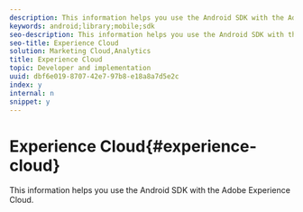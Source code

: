```yaml
---
description: This information helps you use the Android SDK with the Adobe Experience Cloud.
keywords: android;library;mobile;sdk
seo-description: This information helps you use the Android SDK with the Adobe Experience Cloud.
seo-title: Experience Cloud
solution: Marketing Cloud,Analytics
title: Experience Cloud
topic: Developer and implementation
uuid: dbf6e019-8707-42e7-97b8-e18a8a7d5e2c
index: y
internal: n
snippet: y
---
```


# Experience Cloud{#experience-cloud}

This information helps you use the Android SDK with the Adobe Experience Cloud.

